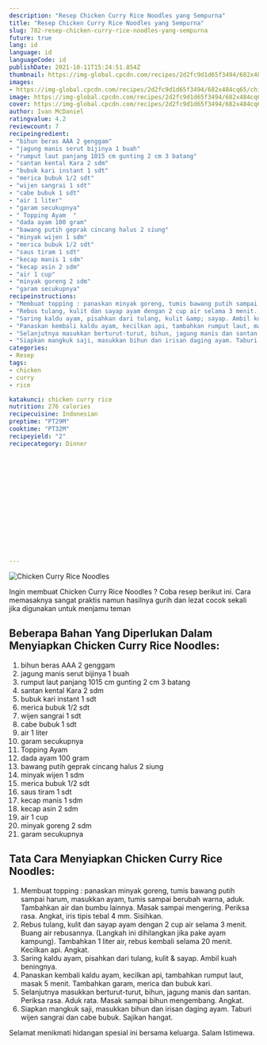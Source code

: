 ```yaml
---
description: "Resep Chicken Curry Rice Noodles yang Sempurna"
title: "Resep Chicken Curry Rice Noodles yang Sempurna"
slug: 782-resep-chicken-curry-rice-noodles-yang-sempurna
future: true
lang: id
language: id
languageCode: id
publishDate: 2021-10-11T15:24:51.854Z 
thumbnail: https://img-global.cpcdn.com/recipes/2d2fc9d1d65f3494/682x484cq65/chicken-curry-rice-noodles-foto-resep-utama.webp
images:
- https://img-global.cpcdn.com/recipes/2d2fc9d1d65f3494/682x484cq65/chicken-curry-rice-noodles-foto-resep-utama.webp
image: https://img-global.cpcdn.com/recipes/2d2fc9d1d65f3494/682x484cq65/chicken-curry-rice-noodles-foto-resep-utama.webp
cover: https://img-global.cpcdn.com/recipes/2d2fc9d1d65f3494/682x484cq65/chicken-curry-rice-noodles-foto-resep-utama.webp
author: Ivan McDaniel
ratingvalue: 4.2
reviewcount: 7
recipeingredient:
- "bihun beras AAA 2 genggam"
- "jagung manis serut bijinya 1 buah"
- "rumput laut panjang 1015 cm gunting 2 cm 3 batang"
- "santan kental Kara 2 sdm"
- "bubuk kari instant 1 sdt"
- "merica bubuk 1/2 sdt"
- "wijen sangrai 1 sdt"
- "cabe bubuk 1 sdt"
- "air 1 liter"
- "garam secukupnya"
- " Topping Ayam  "
- "dada ayam 100 gram"
- "bawang putih geprak cincang halus 2 siung"
- "minyak wijen 1 sdm"
- "merica bubuk 1/2 sdt"
- "saus tiram 1 sdt"
- "kecap manis 1 sdm"
- "kecap asin 2 sdm"
- "air 1 cup"
- "minyak goreng 2 sdm"
- "garam secukupnya"
recipeinstructions:
- "Membuat topping : panaskan minyak goreng, tumis bawang putih sampai harum, masukkan ayam, tumis sampai berubah warna, aduk. Tambahkan air dan bumbu lainnya. Masak sampai mengering. Periksa rasa. Angkat, iris tipis tebal 4 mm. Sisihkan."
- "Rebus tulang, kulit dan sayap ayam dengan 2 cup air selama 3 menit. Buang air rebusannya. (Langkah ini dihilangkan jika pake ayam kampung). Tambahkan 1 liter air, rebus kembali selama 20 menit. Kecilkan api. Angkat."
- "Saring kaldu ayam, pisahkan dari tulang, kulit &amp; sayap. Ambil kuah beningnya."
- "Panaskan kembali kaldu ayam, kecilkan api, tambahkan rumput laut, masak 5 menit. Tambahkan garam, merica dan bubuk kari."
- "Selanjutnya masukkan berturut-turut, bihun, jagung manis dan santan. Periksa rasa. Aduk rata. Masak sampai bihun mengembang. Angkat."
- "Siapkan mangkuk saji, masukkan bihun dan irisan daging ayam. Taburi wijen sangrai dan cabe bubuk. Sajikan hangat."
categories:
- Resep
tags:
- chicken
- curry
- rice

katakunci: chicken curry rice 
nutrition: 276 calories
recipecuisine: Indonesian
preptime: "PT29M"
cooktime: "PT32M"
recipeyield: "2"
recipecategory: Dinner


     
    
    
    
    
    
    
    
    
    
    
      
    
---
```



![Chicken Curry Rice Noodles](https://img-global.cpcdn.com/recipes/2d2fc9d1d65f3494/682x484cq65/chicken-curry-rice-noodles-foto-resep-utama.webp)

Ingin membuat Chicken Curry Rice Noodles ? Coba resep berikut ini. Cara memasaknya sangat praktis namun hasilnya gurih dan lezat cocok sekali jika digunakan untuk menjamu teman

<!--inarticleads1-->

## Beberapa Bahan Yang Diperlukan Dalam Menyiapkan Chicken Curry Rice Noodles:

1. bihun beras AAA 2 genggam
1. jagung manis serut bijinya 1 buah
1. rumput laut panjang 1015 cm gunting 2 cm 3 batang
1. santan kental Kara 2 sdm
1. bubuk kari instant 1 sdt
1. merica bubuk 1/2 sdt
1. wijen sangrai 1 sdt
1. cabe bubuk 1 sdt
1. air 1 liter
1. garam secukupnya
1.  Topping Ayam  
1. dada ayam 100 gram
1. bawang putih geprak cincang halus 2 siung
1. minyak wijen 1 sdm
1. merica bubuk 1/2 sdt
1. saus tiram 1 sdt
1. kecap manis 1 sdm
1. kecap asin 2 sdm
1. air 1 cup
1. minyak goreng 2 sdm
1. garam secukupnya



<!--inarticleads2-->

## Tata Cara Menyiapkan Chicken Curry Rice Noodles:

1. Membuat topping : panaskan minyak goreng, tumis bawang putih sampai harum, masukkan ayam, tumis sampai berubah warna, aduk. Tambahkan air dan bumbu lainnya. Masak sampai mengering. Periksa rasa. Angkat, iris tipis tebal 4 mm. Sisihkan.
1. Rebus tulang, kulit dan sayap ayam dengan 2 cup air selama 3 menit. Buang air rebusannya. (Langkah ini dihilangkan jika pake ayam kampung). Tambahkan 1 liter air, rebus kembali selama 20 menit. Kecilkan api. Angkat.
1. Saring kaldu ayam, pisahkan dari tulang, kulit &amp; sayap. Ambil kuah beningnya.
1. Panaskan kembali kaldu ayam, kecilkan api, tambahkan rumput laut, masak 5 menit. Tambahkan garam, merica dan bubuk kari.
1. Selanjutnya masukkan berturut-turut, bihun, jagung manis dan santan. Periksa rasa. Aduk rata. Masak sampai bihun mengembang. Angkat.
1. Siapkan mangkuk saji, masukkan bihun dan irisan daging ayam. Taburi wijen sangrai dan cabe bubuk. Sajikan hangat.




Selamat menikmati hidangan spesial ini bersama keluarga. Salam Istimewa.
